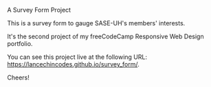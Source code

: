 A Survey Form Project

This is a survey form to gauge SASE-UH's members' interests.

It's the second project of my freeCodeCamp Responsive Web Design portfolio.

You can see this project live at the following URL: https://lancechincodes.github.io/survey_form/.

Cheers!
